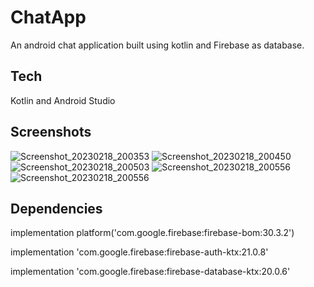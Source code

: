 # ChatApp
An android chat application built using kotlin and Firebase as database.

## Tech
Kotlin and Android Studio

## Screenshots
![Screenshot_20230218_200353](https://user-images.githubusercontent.com/111646262/219872158-daa03947-3a9d-43f3-9ba5-500daf62a941.jpg)
![Screenshot_20230218_200450](https://user-images.githubusercontent.com/111646262/219872232-59eb4c0a-c694-4c53-b82c-f0f218d5b72d.jpg)
![Screenshot_20230218_200503](https://user-images.githubusercontent.com/111646262/219872236-d226f588-a989-4195-bb30-304a3125320e.jpg)
![Screenshot_20230218_200556](https://user-images.githubusercontent.com/111646262/219872273-aad64deb-4029-4bc7-b16e-dcf703416b05.jpg)
![Screenshot_20230218_200556](https://user-images.githubusercontent.com/111646262/219872336-da1604a4-b1bc-4a13-b6e7-f899e32628d9.jpg)

## Dependencies

implementation platform('com.google.firebase:firebase-bom:30.3.2')

implementation 'com.google.firebase:firebase-auth-ktx:21.0.8'

implementation 'com.google.firebase:firebase-database-ktx:20.0.6'

